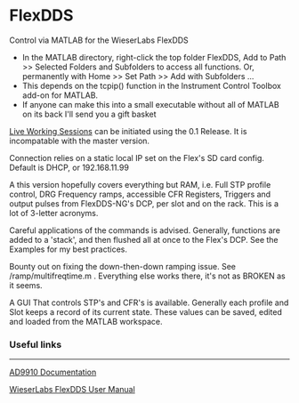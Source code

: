 # FlexDDS
 Control via MATLAB for the WieserLabs FlexDDS
 
* In the MATLAB directory, right-click the top folder FlexDDS, Add to Path >> Selected Folders and Subfolders to access all functions. Or,  permanently with  Home >> Set Path >> Add with Subfolders ...
* This depends on the tcpip() function in the Instrument Control Toolbox add-on for MATLAB.
* If anyone can make this into a small executable without all of MATLAB on its back I'll send you a gift basket

[Live Working Sessions](https://github.com/drewrotunno/FlexDDS/releases)  can be initiated using the 0.1 Release. It is incompatable with the master version.

Connection relies on a static local IP set on the Flex's SD card config. Default is DHCP, or 192.168.11.99

A this version hopefully covers everything but RAM, i.e. Full STP profile control, DRG Frequency ramps, accessible CFR Registers, Triggers and output pulses from FlexDDS-NG's DCP, per slot and on the rack. This is a lot of 3-letter acronyms. 

Careful applications of the commands is advised. Generally, functions are added to a 'stack', and then flushed all at once to the Flex's DCP. See the Examples for my best practices. 

Bounty out on fixing the down-then-down ramping issue. See /ramp/multifreqtime.m . Everything else works there, it's not as BROKEN as it seems. 

A GUI That controls STP's and CFR's is available. Generally each profile and Slot keeps a record of its current state. These values can be saved, edited and loaded from the MATLAB workspace. 


### Useful links
---
[AD9910 Documentation](https://www.analog.com/media/en/technical-documentation/data-sheets/AD9910.pdf)

[WieserLabs FlexDDS User Manual](https://www.wieserlabs.com/prods/radio-frequency/flexdds-ng/FlexDDS-NG_Manual.pdf)
